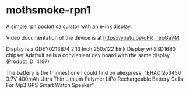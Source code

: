 # mothsmoke-rpn1
A simple rpn pocket calculator with an e-ink display.

Video documentation of the device is at https://youtu.be/oFR_nebGaVM

Display is a GDEY0213B74 2.13 Inch 250x122 Eink Display w/ SSD1680 chipset
Adafruit sells a convienient dev board with the same display (Product ID: 4197)

The battery is the thinnest one I could find on aliexpress:
"EHAO 253450 3.7V 400mAh Ultra Thin Lithium Polymer LiPo Rechargeable Battery Cells For Mp3 GPS Smart Watch Speaker"
